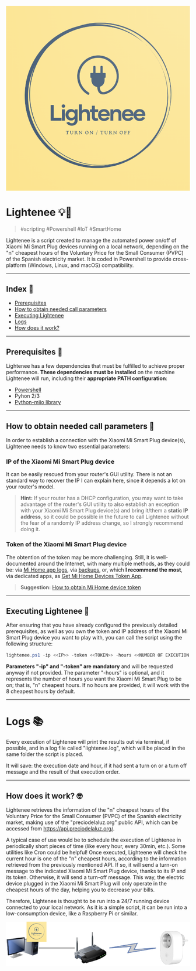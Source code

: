 ![Lightenee](lightenee-logo.png)

# Lightenee 💡🤑

> #scripting #Powershell #IoT #SmartHome

Lightenee is a script created to manage the automated power on/off of Xiaomi Mi Smart Plug devices running on a local network, depending on the "n" cheapest hours of the Voluntary Price for the Small Consumer (PVPC) of the Spanish electricity market. It is coded in Powershell to provide cross-platform (Windows, Linux, and macOS) compatibility.

---

##  Index 📑

- [Prerequisites](#prerequisites-)
- [How to obtain needed call parameters](#how-to-obtain-needed-call-parameters-)
- [Executing Lightenee](#executing-lightenee-)
- [Logs](#logs-)
- [How does it work?](#how-does-it-work-)

---

## Prerequisites 🚨

Lightenee has a few dependencies that must be fulfilled to achieve proper performance. **These dependencies must be installed** on the machine Lightenee will run, including their **appropriate PATH configuration**:

- [Powershell](https://github.com/PowerShell/PowerShell)
- Pyhon 2/3
- [Python-miio library](https://github.com/rytilahti/python-miio)

---

## How to obtain needed call parameters 🤔

In order to establish a connection with the Xiaomi Mi Smart Plug device(s), Lightenee needs to know two essential parameters:

### IP of the Xiaomi Mi Smart Plug device

It can be easily rescued from your router's GUI utility. There is not an standard way to recover the IP I can explain here, since it depends a lot on your router's model.

> **Hint:** If your router has a DHCP configuration, you may want to take advantage of the router's GUI utility to also establish an exception with your Xiaomi Mi Smart Plug device(s) and bring it/them a **static IP address**, so it could be possible in the future to call Lightenee without the fear of a randomly IP address change, so I strongly recommend doing it.

### Token of the Xiaomi Mi Smart Plug device

The obtention of the token may be more challenging. Still, it is well-documented around the Internet, with many multiple methods, as they could be: via [Mi Home app logs](https://python-miio.readthedocs.io/en/latest/discovery.html#tokens-from-mi-home-logs), via [backups](https://python-miio.readthedocs.io/en/latest/discovery.html#tokens-from-backups), or, which **I recommend the most**, via dedicated apps, as [Get Mi Home Devices Token App](https://github.com/Maxmudjon/Get_MiHome_devices_token).

> **Suggestion:** [How to obtain Mi Home device token](https://github.com/Maxmudjon/com.xiaomi-miio/blob/master/docs/obtain_token.md)

---

## Executing Lightenee 🚀

After ensuring that you have already configured the previously detailed prerequisites, as well as you own the token and IP address of the Xiaomi Mi Smart Plug device you want to play with, you can call the script using the following structure:

```powershell
lightenee.ps1 -ip <<IP>> -token <<TOKEN>> -hours <<NUMBER OF EXECUTION HOURS>>
```

**Parameters "-ip" and "-token" are mandatory** and will be requested anyway if not provided. The parameter "-hours" is optional, and it represents the number of hours you want the Xiaomi Mi Smart Plug to be on; that is, "n" cheapest hours. If no hours are provided, it will work with the 8 cheapest hours by default.

---

# Logs 📚

Every execution of Lightenee will print the results out via terminal, if possible, and in a log file called "lightenee.log", which will be placed in the same folder the script is placed.

It will save: the execution date and hour, if it had sent a turn on or a turn off message and the result of that execution order.

---

## How does it work? 🤓

Lightenee retrieves the information of the "n" cheapest hours of the Voluntary Price for the Small Consumer (PVPC) of the Spanish electricity market, making use of the "preciodelaluz.org" public API, which can be accessed from https://api.preciodelaluz.org/.

A typical case of use would be to schedule the execution of Lightenee in periodically short pieces of time (like every hour, every 30min, etc.). Some utilities like Cron could be helpful!
Once executed, Lighteene will check the current hour is one of the "n" cheapest hours, according to the information retrieved from the previously mentioned API. If so, it will send a turn-on message to the indicated Xiaomi Mi Smart Plug device, thanks to its IP and its token. Otherwise, it will send a turn-off message. This way, the electric device plugged in the Xiaomi Mi Smart Plug will only operate in the cheapest hours of the day, helping you to decrease your bills.

Therefore, Lightenee is thought to be run into a 24/7 running device connected to your local network. As it is a simple script, it can be run into a low-consumption device, like a Raspberry Pi or similar.

![Lightenee](images/possible-network.png)